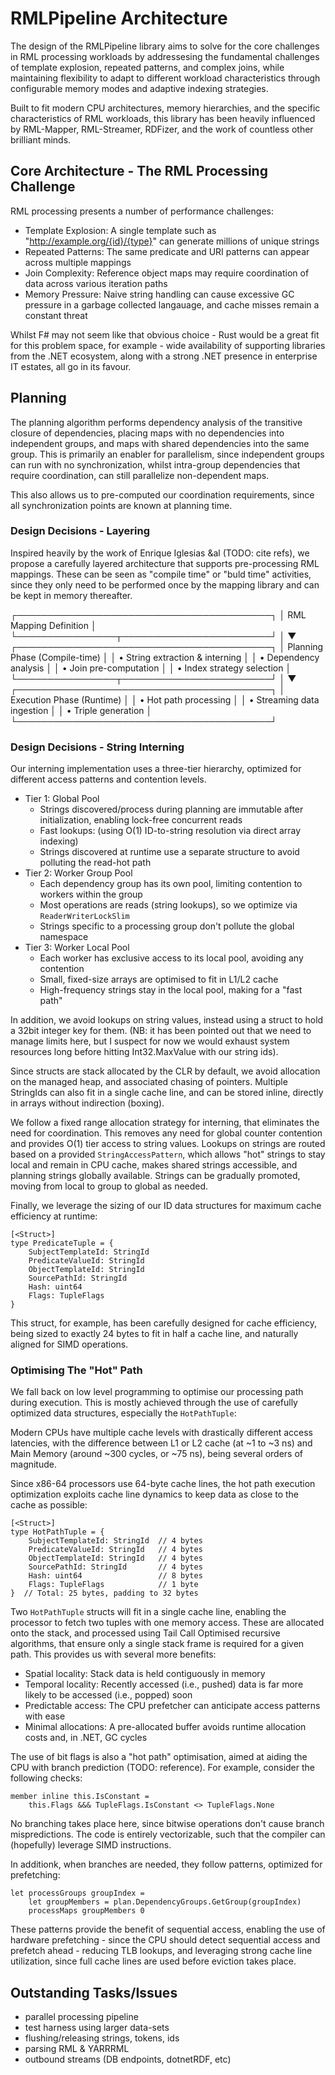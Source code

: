 # RMLPipeline Architecture

The design of the RMLPipeline library aims to solve for the core challenges in RML processing workloads by addressesing the fundamental challenges of template explosion, repeated patterns, and complex joins, while maintaining flexibility to adapt to different workload characteristics through configurable memory modes and adaptive indexing strategies.

Built to fit modern CPU architectures, memory hierarchies, and the specific characteristics of RML workloads, this library has been heavily influenced by RML-Mapper, RML-Streamer, RDFizer, and the work of countless other brilliant minds.

## Core Architecture - The RML Processing Challenge
RML processing presents a number of performance challenges:

- Template Explosion: A single template such as "http://example.org/{id}/{type}" can generate millions of unique strings
- Repeated Patterns: The same predicate and URI patterns can appear across multiple mappings
- Join Complexity: Reference object maps may require coordination of data across various iteration paths
- Memory Pressure: Naive string handling can cause excessive GC pressure in a garbage collected langauage, and cache misses remain a constant threat

Whilst F# may not seem like that obvious choice - Rust would be a great fit for this problem space, for example - wide availability of supporting libraries from the .NET ecosystem, along with a strong .NET presence in enterprise IT estates, all go in its favour.

## Planning

The planning algorithm performs dependency analysis of the transitive closure of dependencies, placing maps with no dependencies into independent groups, and maps with shared dependencies into the same group. This is primarily an enabler for parallelism, since independent groups can run with no synchronization, whilst intra-group dependencies that require coordination, can still parallelize non-dependent maps.

This also allows us to pre-computed our coordination requirements, since all synchronization points are known at planning time.


### Design Decisions - Layering
Inspired heavily by the work of Enrique Iglesias &al (TODO: cite refs), we propose a carefully layered architecture that supports pre-processing RML mappings. These can be seen as "compile time" or "buld time" activities, since they only need to be performed once by the mapping library and can be kept in memory thereafter.

┌─────────────────────────────────────────┐
│         RML Mapping Definition          │
└────────────────┬────────────────────────┘
                 │
                 ▼
┌─────────────────────────────────────────┐
│      Planning Phase (Compile-time)      │
│  • String extraction & interning        │
│  • Dependency analysis                  │
│  • Join pre-computation                 │
│  • Index strategy selection             │
└────────────────┬────────────────────────┘
                 │
                 ▼
┌─────────────────────────────────────────┐
│       Execution Phase (Runtime)         │
│  • Hot path processing                  │
│  • Streaming data ingestion             │
│  • Triple generation                    │
└─────────────────────────────────────────┘

### Design Decisions - String Interning
Our interning implementation uses a three-tier hierarchy, optimized for different access patterns and contention levels. 

- Tier 1: Global Pool
    - Strings discovered/process during planning are immutable after initialization, enabling lock-free concurrent reads
    - Fast lookups: (using O(1) ID-to-string resolution via direct array indexing)
    - Strings discovered at runtime use a separate structure to avoid polluting the read-hot path
- Tier 2: Worker Group Pool 
    - Each dependency group has its own pool, limiting contention to workers within the group
    - Most operations are reads (string lookups), so we optimize via `ReaderWriterLockSlim`
    - Strings specific to a processing group don't pollute the global namespace
- Tier 3: Worker Local Pool 
    - Each worker has exclusive access to its local pool, avoiding any contention
    - Small, fixed-size arrays are optimised to fit in L1/L2 cache
    - High-frequency strings stay in the local pool, making for a "fast path"

In addition, we avoid lookups on string values, instead using a struct to hold a 32bit integer key for them. (NB: it has been pointed out that we need to manage limits here, but I suspect for now we would exhaust system resources long before hitting Int32.MaxValue with our string ids).

Since structs are stack allocated by the CLR by default, we avoid allocation on the managed heap, and associated chasing of pointers. Multiple StringIds can also fit in a single cache line, and can be stored inline, directly in arrays without indirection (boxing).

We follow a fixed range allocation strategy for interning, that eliminates the need for coordination. This removes any need for global counter contention and provides O(1) tier access to string values. Lookups on strings are routed based on a provided `StringAccessPattern`, which allows "hot" strings to stay local and remain in CPU cache, makes shared strings accessible, and planning strings globally available. Strings can be gradually promoted, moving from local to group to global as needed.

Finally, we leverage the sizing of our ID data structures for maximum cache efficiency at runtime:

```F#
[<Struct>]
type PredicateTuple = {
    SubjectTemplateId: StringId
    PredicateValueId: StringId
    ObjectTemplateId: StringId
    SourcePathId: StringId
    Hash: uint64
    Flags: TupleFlags
}
```

This struct, for example, has been carefully designed for cache efficiency, being sized to exactly 24 bytes to fit in half a cache line, and naturally aligned for SIMD operations.

### Optimising The "Hot" Path
We fall back on low level programming to optimise our processing path during execution. This is mostly achieved through the use of carefully optimized data structures, especially the `HotPathTuple`:


Modern CPUs have multiple cache levels with drastically different access latencies, with the difference between L1 or L2 cache (at ~1 to ~3 ns) and Main Memory (around ~300 cycles, or ~75 ns), being several orders of magnitude.

Since x86-64 processors use 64-byte cache lines, the hot path execution optimization exploits cache line dynamics to keep data as close to the cache as possible:

```F#
[<Struct>]
type HotPathTuple = {
    SubjectTemplateId: StringId  // 4 bytes
    PredicateValueId: StringId   // 4 bytes
    ObjectTemplateId: StringId   // 4 bytes
    SourcePathId: StringId       // 4 bytes
    Hash: uint64                 // 8 bytes
    Flags: TupleFlags            // 1 byte
}  // Total: 25 bytes, padding to 32 bytes
```

Two `HotPathTuple` structs will fit in a single cache line, enabling the processor to fetch two tuples with one memory access. These are allocated onto the stack, and processed using Tail Call Optimised recursive algorithms, that ensure only a single stack frame is required for a given path. This provides us with several more benefits:

- Spatial locality: Stack data is held contiguously in memory
- Temporal locality: Recently accessed (i.e., pushed) data is far more likely to be accessed (i.e., popped) soon
- Predictable access: The CPU prefetcher can anticipate access patterns with ease
- Minimal allocations: A pre-allocated buffer avoids runtime allocation costs and, in .NET, GC cycles

The use of bit flags is also a "hot path" optimisation, aimed at aiding the CPU with branch prediction (TODO: reference). For example, consider the following checks:

```F#
member inline this.IsConstant = 
    this.Flags &&& TupleFlags.IsConstant <> TupleFlags.None
```

No branching takes place here, since bitwise operations don't cause branch mispredictions. The code is entirely vectorizable, such that the compiler can (hopefully) leverage SIMD instructions.

In additionk, when branches are needed, they follow patterns, optimized for prefetching:

```F#
let processGroups groupIndex =
    let groupMembers = plan.DependencyGroups.GetGroup(groupIndex)
    processMaps groupMembers 0
```

These patterns provide the benefit of sequential access, enabling the use of hardware prefetching - since the CPU should detect sequential access and prefetch ahead - reducing TLB lookups, and leveraging strong cache line utilization, since  full cache lines are used before eviction takes place.


## Outstanding Tasks/Issues

- parallel processing pipeline
- test harness using larger data-sets
- flushing/releasing strings, tokens, ids
- parsing RML & YARRRML
- outbound streams (DB endpoints, dotnetRDF, etc)
